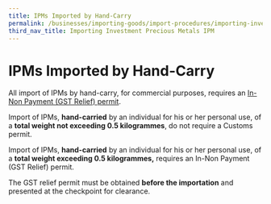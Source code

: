 ```yaml
---
title: IPMs Imported by Hand-Carry
permalink: /businesses/importing-goods/import-procedures/importing-investment-precious-metals-ipms/ipms-imported-by-hand-carry/
third_nav_title: Importing Investment Precious Metals IPM
---
```



# IPMs Imported by Hand-Carry

All import of IPMs by hand-carry, for commercial purposes, requires an [In-Non Payment (GST Relief) permit](/businesses/importing-goods/import-procedures/types-of-import-permits).

Import of IPMs, **hand-carried** by an individual for his or her personal use, of a **total weight not exceeding 0.5 kilogrammes**, do not require a Customs permit.

Import of IPMs, **hand-carried** by an individual for his or her personal use, of a **total weight exceeding 0.5 kilogrammes,** requires an In-Non Payment (GST Relief) permit.

The GST relief permit must be obtained **before the importation** and presented at the checkpoint for clearance.
